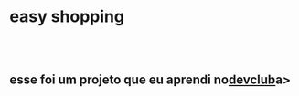 <h1>easy shopping</h1>
<br>
<br>
<h2>esse foi um projeto que eu aprendi no<a href="https://rodolfomori.com.br">devclub</a>a></h2>
